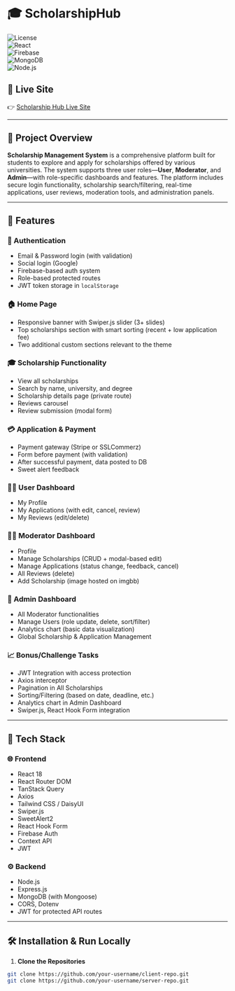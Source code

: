 # 🎓 ScholarshipHub

![License](https://img.shields.io/badge/license-MIT-green)  
![React](https://img.shields.io/badge/React-18.2.0-blue?logo=react)  
![Firebase](https://img.shields.io/badge/Firebase-9.6.1-yellow?logo=firebase)  
![MongoDB](https://img.shields.io/badge/MongoDB-6.x-green?logo=mongodb)  
![Node.js](https://img.shields.io/badge/Node.js-18.17.1-green?logo=node.js)

## 🔗 Live Site

👉 [Scholarship Hub Live Site](https://scholarship-hub-a7834.web.app/)



---

## 📘 Project Overview

**Scholarship Management System** is a comprehensive platform built for students to explore and apply for scholarships offered by various universities. The system supports three user roles—**User**, **Moderator**, and **Admin**—with role-specific dashboards and features. The platform includes secure login functionality, scholarship search/filtering, real-time applications, user reviews, moderation tools, and administration panels.

---

## 🚀 Features

### 🔐 Authentication
- Email & Password login (with validation)
- Social login (Google)
- Firebase-based auth system
- Role-based protected routes
- JWT token storage in `localStorage`

### 🏠 Home Page
- Responsive banner with Swiper.js slider (3+ slides)
- Top scholarships section with smart sorting (recent + low application fee)
- Two additional custom sections relevant to the theme

### 🎓 Scholarship Functionality
- View all scholarships
- Search by name, university, and degree
- Scholarship details page (private route)
- Reviews carousel
- Review submission (modal form)

### 💳 Application & Payment
- Payment gateway (Stripe or SSLCommerz)
- Form before payment (with validation)
- After successful payment, data posted to DB
- Sweet alert feedback

### 🧑‍💼 User Dashboard
- My Profile
- My Applications (with edit, cancel, review)
- My Reviews (edit/delete)

### 🧑‍⚖️ Moderator Dashboard
- Profile
- Manage Scholarships (CRUD + modal-based edit)
- Manage Applications (status change, feedback, cancel)
- All Reviews (delete)
- Add Scholarship (image hosted on imgbb)

### 👑 Admin Dashboard
- All Moderator functionalities
- Manage Users (role update, delete, sort/filter)
- Analytics chart (basic data visualization)
- Global Scholarship & Application Management

### 📈 Bonus/Challenge Tasks
- JWT Integration with access protection
- Axios interceptor
- Pagination in All Scholarships
- Sorting/Filtering (based on date, deadline, etc.)
- Analytics chart in Admin Dashboard
- Swiper.js, React Hook Form integration

---

## 📂 Tech Stack

### 🌐 Frontend
- React 18
- React Router DOM
- TanStack Query
- Axios
- Tailwind CSS / DaisyUI
- Swiper.js
- SweetAlert2
- React Hook Form
- Firebase Auth
- Context API
- JWT

### ⚙️ Backend
- Node.js
- Express.js
- MongoDB (with Mongoose)
- CORS, Dotenv
- JWT for protected API routes

---

## 🛠️ Installation & Run Locally

1. **Clone the Repositories**

```bash
git clone https://github.com/your-username/client-repo.git
git clone https://github.com/your-username/server-repo.git
